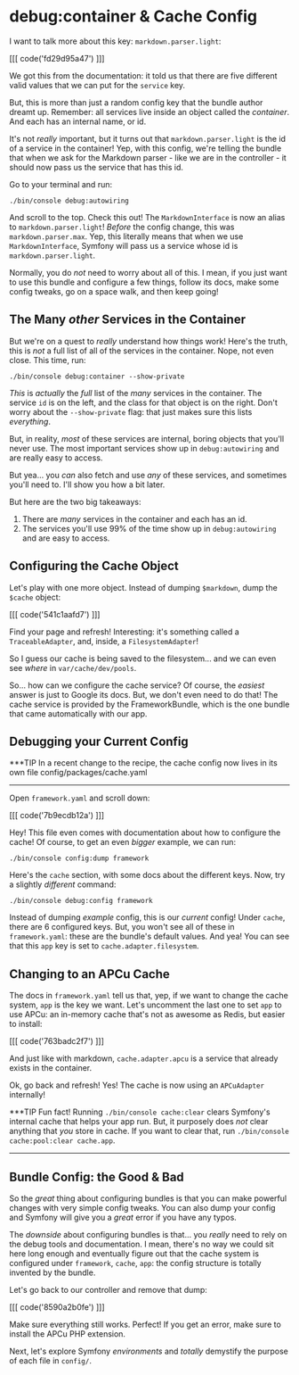 # debug:container & Cache Config

I want to talk more about this key: `markdown.parser.light`:

[[[ code('fd29d95a47') ]]]

We got this from the documentation: it told us that there are five different valid
values that we can put for the `service` key.

But, this is more than just a random config key that the bundle author dreamt up.
Remember: all services live inside an object called the *container*. And each has
an internal name, or id.

It's not *really* important, but it turns out that `markdown.parser.light` is the
id of a service in the container! Yep, with this config, we're telling the bundle
that when we ask for the Markdown parser - like we are in the controller - it should
now pass us the service that has this id.

Go to your terminal and run:

```terminal
./bin/console debug:autowiring
```

And scroll to the top. Check this out! The `MarkdownInterface` is now an alias
to `markdown.parser.light`! *Before* the config change, this was `markdown.parser.max`.
Yep, this literally means that when we use `MarkdownInterface`, Symfony will pass
us a service whose id is `markdown.parser.light`.

Normally, you do *not* need to worry about all of this. I mean, if you just want
to use this bundle and configure a few things, follow its docs, make some config
tweaks, go on a space walk, and then keep going!

## The Many *other* Services in the Container

But we're on a quest to *really* understand how things work! Here's the truth, this
is *not* a full list of all of the services in the container. Nope, not even close.
This time, run:

```terminal
./bin/console debug:container --show-private
```

*This* is *actually* the *full* list of the *many* services in the container. The
service `id` is on the left, and the class for that object is on the right. Don't
worry about the `--show-private` flag: that just makes sure this lists *everything*.

But, in reality, *most* of these services are internal, boring objects that you'll
never use. The most important services show up in `debug:autowiring` and are really
easy to access.

But yea... you *can* also fetch and use *any* of these services, and sometimes you'll
need to. I'll show you how a bit later.

But here are the two big takeaways:

1. There are *many* services in the container and each has an id.
2. The services you'll use 99% of the time show up in `debug:autowiring` and are easy
to access.

## Configuring the Cache Object

Let's play with one more object. Instead of dumping `$markdown`, dump the `$cache`
object:

[[[ code('541c1aafd7') ]]]

Find your page and refresh! Interesting: it's something called a `TraceableAdapter`,
and, inside, a `FilesystemAdapter`!

So I guess our cache is being saved to the filesystem... and we can even see *where*
in `var/cache/dev/pools`.

So... how can we configure the cache service? Of course, the *easiest* answer is
just to Google its docs. But, we don't even need to do that! The cache service
is provided by the FrameworkBundle, which is the one bundle that came automatically
with our app.

## Debugging your Current Config

***TIP
In a recent change to the recipe, the cache config now lives in its own file config/packages/cache.yaml
***

Open `framework.yaml` and scroll down:

[[[ code('7b9ecdb12a') ]]]

Hey! This file even comes with documentation about how to configure the cache!
Of course, to get an even *bigger* example, we can run:

```terminal
./bin/console config:dump framework
```

Here's the `cache` section, with some docs about the different keys. Now, try
a slightly *different* command:

```terminal
./bin/console debug:config framework
```

Instead of dumping *example* config, this is our *current* config! Under `cache`,
there are 6 configured keys. But, you won't see all of these in `framework.yaml`:
these are the bundle's default values. And yea! You can see that this `app` key
is set to `cache.adapter.filesystem`.

## Changing to an APCu Cache

The docs in `framework.yaml` tell us that, yep, if we want to change the cache
system, `app` is the key we want. Let's uncomment the last one to set `app` to
use APCu: an in-memory cache that's not as awesome as Redis, but easier to install:

[[[ code('763badc2f7') ]]]

And just like with markdown, `cache.adapter.apcu` is a service that already exists
in the container.

Ok, go back and refresh! Yes! The cache is now using an `APCuAdapter` internally!

***TIP
Fun fact! Running `./bin/console cache:clear` clears Symfony's internal cache that
helps your app run. But, it purposely does *not* clear anything that *you* store
in cache. If you want to clear that, run `./bin/console cache:pool:clear cache.app`.
***

## Bundle Config: the Good & Bad

So the *great* thing about configuring bundles is that you can make powerful changes
with very simple config tweaks. You can also dump your config and Symfony will give
you a *great* error if you have any typos.

The *downside* about configuring bundles is that... you *really* need to rely on
the debug tools and documentation. I mean, there's no way we could sit here long
enough and eventually figure out that the cache system is configured under `framework`,
`cache`, `app`: the config structure is totally invented by the bundle.

Let's go back to our controller and remove that dump:

[[[ code('8590a2b0fe') ]]]

Make sure everything still works. Perfect! If you get an error, make sure to install
the APCu PHP extension.

Next, let's explore Symfony *environments* and *totally* demystify the purpose of
each file in `config/`.
